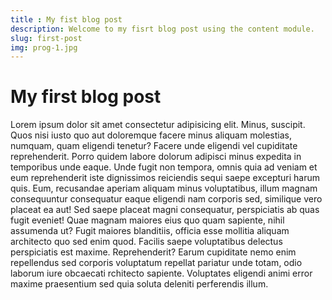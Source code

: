 ```yaml
---
title : My fist blog post 
description: Welcome to my fisrt blog post using the content module.
slug: first-post
img: prog-1.jpg
---
```



# My first blog post
Lorem ipsum dolor sit amet consectetur adipisicing elit. Minus, suscipit.
Quos nisi iusto quo aut doloremque facere minus aliquam molestias, numquam,
quam eligendi tenetur? Facere unde eligendi vel cupiditate reprehenderit.
Porro quidem labore dolorum adipisci minus expedita in temporibus unde
eaque. Unde fugit non tempora, omnis quia ad veniam et eum reprehenderit
iste dignissimos reiciendis sequi saepe excepturi harum quis. Eum,
recusandae aperiam aliquam minus voluptatibus, illum magnam consequuntur
consequatur eaque eligendi nam corporis sed, similique vero placeat ea aut!
Sed saepe placeat magni consequatur, perspiciatis ab quas fugit eveniet!
Quae magnam maiores eius quo quam sapiente, nihil assumenda ut? Fugit
maiores blanditiis, officia esse mollitia aliquam architecto quo sed enim
quod. Facilis saepe voluptatibus delectus perspiciatis est maxime.
Reprehenderit? Earum cupiditate nemo enim repellendus sed corporis
voluptatum repellat pariatur unde totam, odio laborum iure obcaecati
rchitecto sapiente. Voluptates eligendi animi error maxime praesentium sed
quia soluta deleniti perferendis illum.